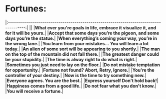 Fortunes:
=========

|:--------------------------------------------------------------------------------------:|
||
|**What ever you're goals in life, embrace it visualize it, and for it will be yours.**|
|**Accept that some days you’re the pigeon, and some days you’re the statue.**|
|**When everything’s coming your way, you’re in the wrong lane.**|
|**You learn from your mistakes... You will learn a lot today.**|
|**An alien of some sort will be appearing to you shortly.**|
|**The man on the top of the mountain did not fall there.**|
|**The greatest danger could be your stupidity.**|
|**The time is alway right to do what is right.**|
|**Sometimes you just need to lay on the floor.**|
|**Do not mistake temptation for opportunity.**|
|**Fortune not found? Abort, Retry, Ignore.**|
|**You're the controller of your destiny.**|
|**Now is the time to try something new.**|
|**Everyone agrees. You are the best.**|
|**Express yourself Don't hold back!**|
|**Happiness comes from a good life.**|
|**Do not fear what you don't know.**|
|**You will receive a fortune.**|

